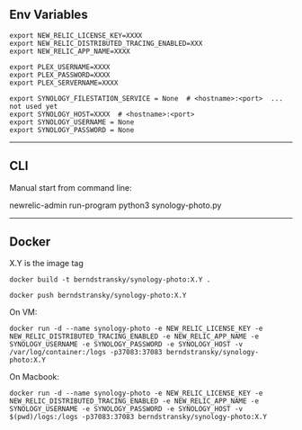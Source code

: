 
## Env Variables

    export NEW_RELIC_LICENSE_KEY=XXXX
    export NEW_RELIC_DISTRIBUTED_TRACING_ENABLED=XXX
    export NEW_RELIC_APP_NAME=XXXX

    export PLEX_USERNAME=XXXX
    export PLEX_PASSWORD=XXXX
    export PLEX_SERVERNAME=XXXX

    export SYNOLOGY_FILESTATION_SERVICE = None  # <hostname>:<port>  ... not used yet
    export SYNOLOGY_HOST=XXXX  # <hostname>:<port>
    export SYNOLOGY_USERNAME = None
    export SYNOLOGY_PASSWORD = None

----------------

## CLI

Manual start from command line:

newrelic-admin run-program python3 synology-photo.py

---------------------

## Docker

X.Y is the image tag

    docker build -t berndstransky/synology-photo:X.Y .

    docker push berndstransky/synology-photo:X.Y

On VM:

    docker run -d --name synology-photo -e NEW_RELIC_LICENSE_KEY -e NEW_RELIC_DISTRIBUTED_TRACING_ENABLED -e NEW_RELIC_APP_NAME -e SYNOLOGY_USERNAME -e SYNOLOGY_PASSWORD -e SYNOLOGY_HOST -v /var/log/container:/logs -p37083:37083 berndstransky/synology-photo:X.Y

On Macbook:

    docker run -d --name synology-photo -e NEW_RELIC_LICENSE_KEY -e NEW_RELIC_DISTRIBUTED_TRACING_ENABLED -e NEW_RELIC_APP_NAME -e SYNOLOGY_USERNAME -e SYNOLOGY_PASSWORD -e SYNOLOGY_HOST -v $(pwd)/logs:/logs -p37083:37083 berndstransky/synology-photo:X.Y
